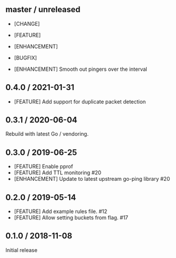## master / unreleased

* [CHANGE]
* [FEATURE]
* [ENHANCEMENT]
* [BUGFIX]

* [ENHANCEMENT] Smooth out pingers over the interval

## 0.4.0 / 2021-01-31

* [FEATURE] Add support for duplicate packet detection

## 0.3.1 / 2020-06-04

Rebuild with latest Go / vendoring.

## 0.3.0 / 2019-06-25

* [FEATURE] Enable pprof
* [FEATURE] Add TTL monitoring #20
* [ENHANCEMENT] Update to latest upstream go-ping library #20

## 0.2.0 / 2019-05-14

* [FEATURE] Add example rules file. #12
* [FEATURE] Allow setting buckets from flag. #17

## 0.1.0 / 2018-11-08

Initial release
